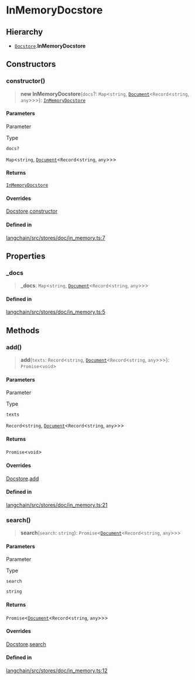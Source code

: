 InMemoryDocstore
================

Hierarchy[​](#hierarchy "Direct link to Hierarchy")
---------------------------------------------------

*   [`Docstore`](/docs/api/schema/classes/Docstore).**InMemoryDocstore**

Constructors[​](#constructors "Direct link to Constructors")
------------------------------------------------------------

### constructor()[​](#constructor "Direct link to constructor()")

> **new InMemoryDocstore**(`docs`?: `Map`<`string`, [`Document`](/docs/api/document/classes/Document)<`Record`<`string`, `any`\>\>\>): [`InMemoryDocstore`](/docs/api/stores_doc_in_memory/classes/InMemoryDocstore)

#### Parameters[​](#parameters "Direct link to Parameters")

Parameter

Type

`docs?`

`Map`<`string`, [`Document`](/docs/api/document/classes/Document)<`Record`<`string`, `any`\>\>\>

#### Returns[​](#returns "Direct link to Returns")

[`InMemoryDocstore`](/docs/api/stores_doc_in_memory/classes/InMemoryDocstore)

#### Overrides[​](#overrides "Direct link to Overrides")

[Docstore](/docs/api/schema/classes/Docstore).[constructor](/docs/api/schema/classes/Docstore#constructor)

#### Defined in[​](#defined-in "Direct link to Defined in")

[langchain/src/stores/doc/in\_memory.ts:7](https://github.com/hwchase17/langchainjs/blob/46e1734/langchain/src/stores/doc/in_memory.ts#L7)

Properties[​](#properties "Direct link to Properties")
------------------------------------------------------

### \_docs[​](#_docs "Direct link to _docs")

> **\_docs**: `Map`<`string`, [`Document`](/docs/api/document/classes/Document)<`Record`<`string`, `any`\>\>\>

#### Defined in[​](#defined-in-1 "Direct link to Defined in")

[langchain/src/stores/doc/in\_memory.ts:5](https://github.com/hwchase17/langchainjs/blob/46e1734/langchain/src/stores/doc/in_memory.ts#L5)

Methods[​](#methods "Direct link to Methods")
---------------------------------------------

### add()[​](#add "Direct link to add()")

> **add**(`texts`: `Record`<`string`, [`Document`](/docs/api/document/classes/Document)<`Record`<`string`, `any`\>\>\>): `Promise`<`void`\>

#### Parameters[​](#parameters-1 "Direct link to Parameters")

Parameter

Type

`texts`

`Record`<`string`, [`Document`](/docs/api/document/classes/Document)<`Record`<`string`, `any`\>\>\>

#### Returns[​](#returns-1 "Direct link to Returns")

`Promise`<`void`\>

#### Overrides[​](#overrides-1 "Direct link to Overrides")

[Docstore](/docs/api/schema/classes/Docstore).[add](/docs/api/schema/classes/Docstore#add)

#### Defined in[​](#defined-in-2 "Direct link to Defined in")

[langchain/src/stores/doc/in\_memory.ts:21](https://github.com/hwchase17/langchainjs/blob/46e1734/langchain/src/stores/doc/in_memory.ts#L21)

### search()[​](#search "Direct link to search()")

> **search**(`search`: `string`): `Promise`<[`Document`](/docs/api/document/classes/Document)<`Record`<`string`, `any`\>\>\>

#### Parameters[​](#parameters-2 "Direct link to Parameters")

Parameter

Type

`search`

`string`

#### Returns[​](#returns-2 "Direct link to Returns")

`Promise`<[`Document`](/docs/api/document/classes/Document)<`Record`<`string`, `any`\>\>\>

#### Overrides[​](#overrides-2 "Direct link to Overrides")

[Docstore](/docs/api/schema/classes/Docstore).[search](/docs/api/schema/classes/Docstore#search)

#### Defined in[​](#defined-in-3 "Direct link to Defined in")

[langchain/src/stores/doc/in\_memory.ts:12](https://github.com/hwchase17/langchainjs/blob/46e1734/langchain/src/stores/doc/in_memory.ts#L12)